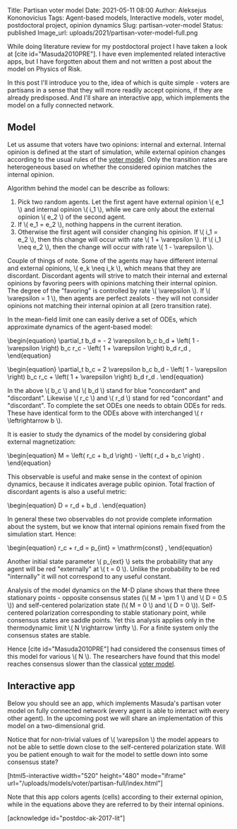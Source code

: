 Title: Partisan voter model
Date: 2021-05-11 08:00
Author: Aleksejus Kononovicius
Tags: Agent-based models, Interactive models, voter model, postdoctoral project, opinion dynamics
Slug: partisan-voter-model
Status: published
Image_url: uploads/2021/partisan-voter-model-full.png

While doing literature review for my postdoctoral project I have taken a
look at [cite id="Masuda2010PRE"]. I have even implemented related
interactive apps, but I have forgotten about them and not written a post about
the model on Physics of Risk.

In this post I'll introduce you to the, idea of which is quite simple -
voters are partisans in a sense that they will more readily accept opinions,
if they are already predisposed. And I'll share an interactive app, which
implements the model on a fully connected network.
<!--more-->

## Model

Let us assume that voters have two opinions: internal and external. Internal
opinion is defined at the start of simulation, while external opinion changes
according to the usual rules of the [voter
model]({filename}/articles/2016/voter-model.md). Only the transition
rates are heterogeneous based on whether the considered opinion matches the
internal opinion.

Algorithm behind the model can be describe as follows:

1. Pick two random agents. Let the first agent have external opinion
\\\( e\_1 \\\) and internal opinion \\\( i\_1 \\\), while we care only about
the external opinion \\\( e\_2 \\\) of the second agent.
1. If \\\( e\_1 = e\_2 \\\), nothing happens in the current iteration.
1. Otherwise the first agent will consider changing his opinion. If
\\\( i\_1 = e\_2 \\\), then this change will occur with rate
\\\( 1 + \varepsilon \\\). If \\\( i\_1 \neq e\_2 \\\), then the change will
occur with rate \\\( 1 - \varepsilon \\\).

Couple of things of note. Some of the agents may have different internal and
external opinions, \\\( e\_k \neq i\_k \\\), which means that they are
discordant. Discordant agents will strive to match their internal and external
opinions by favoring peers with opinions matching their internal opinion.
The degree of the "favoring" is controlled by rate \\\( \varepsilon \\\). If
\\\( \varepsilon = 1 \\\), then agents are perfect zealots - they will not
consider opinions not matching their internal opinion at all (zero
transition rate).

In the mean-field limit one can easily derive a set of ODEs, which
approximate dynamics of the agent-based model:

\begin{equation}
    \partial\_t b\_d = - 2 \varepsilon b\_c b\_d + \left( 1 - \varepsilon
        \right) b\_c r\_c - \left( 1 + \varepsilon \right) b\_d r\_d ,
\end{equation}

\begin{equation}
    \partial\_t b\_c = 2 \varepsilon b\_c b\_d - \left( 1 - \varepsilon
        \right) b\_c r\_c + \left( 1 + \varepsilon \right) b\_d r\_d .
\end{equation}

In the above \\\( b\_c \\) and \\\( b\_d \\\) stand for blue "concordant"
and "discordant". Likewise \\\( r\_c \\\) and \\\( r\_d \\\) stand for red
"concordant" and "discordant". To complete the set ODEs one needs to obtain
ODEs for reds. These have identical form to the ODEs above with
interchanged \\\( r \leftrightarrow b \\\).

It is easier to study the dynamics of the model by considering global
external magnetization:

\begin{equation}
    M = \left( r\_c + b\_d \right) - \left( r\_d + b\_c \right) .
\end{equation}

This observable is useful and make sense in the context of opinion dynamics,
because it indicates average public opinion. Total fraction of discordant
agents is also a useful metric:

\begin{equation}
    D = r\_d + b\_d .
\end{equation}

In general these two observables do not provide complete information about
the system, but we know that internal opinions remain fixed from the
simulation start. Hence:

\begin{equation}
    r\_c + r\_d = p\_{int} = \mathrm{const} ,
\end{equation}

Another initial state parameter \\\( p\_{ext} \\\) sets the
probability that any agent will be red "externally" at \\\( t = 0 \\\).
Unlike the probability to be red "internally" it will not correspond to any
useful constant.

Analysis of the model dynamics on the M-D plane shows that there three
stationary points - opposite consensus states (\\\( M = \pm 1 \\\) and
\\\( D = 0.5 \\\)) and self-centered polarization state (\\\( M = 0 \\\) and
\\\( D = 0 \\\)). Self-centered polarization corresponding to stable
stationary point, while consensus states are saddle points. Yet this analysis
applies only in the thermodynamic limit \\\( N \rightarrow \infty \\\). For
a finite system only the consensus states are stable.

Hence [cite id="Masuda2010PRE"] had considered the consensus times of this
model for various \\\( N \\\). The researchers have found that this model
reaches consensus slower than the classical [voter
model]({filename}/articles/2016/voter-model.md).

## Interactive app

Below you should see an app, which implements Masuda's partisan voter model
on fully connected network (every agent is able to interact with every other
agent). In the upcoming post we will share an implementation of this model
on a two-dimensional grid.

Notice that for non-trivial values of \\\( \varepsilon \\\) the
model appears to not be able to settle down close to the self-centered
polarization state. Will you be patient enough to wait for the model to
settle down into some consensus state?

[html5-interactive width="520" height="480" mode="iframe"
url="/uploads/models/voter/partisan-full/index.html"]

Note that this app colors agents (cells) according to their external
opinion, while in the equations above they are referred to by their internal
opinions.

[acknowledge id="postdoc-ak-2017-lit"]

